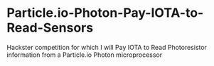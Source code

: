 # Particle.io-Photon-Pay-IOTA-to-Read-Sensors
Hackster competition for which I will Pay IOTA to Read Photoresistor information from a Particle.io Photon microprocessor
